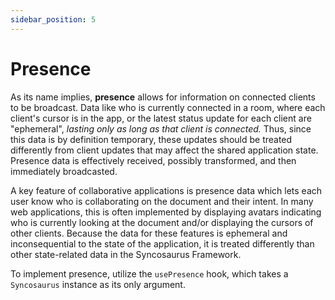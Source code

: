 ```yaml
---
sidebar_position: 5
---
```


# Presence

As its name implies, **presence** allows for information on connected clients to be broadcast. Data like who is currently connected in a room, where each client's cursor is in the app, or the latest status update for each client are "ephemeral", *lasting only as long as that client is connected.* Thus, since this data is by definition temporary, these updates should be treated differently from client updates that may affect the shared application state. Presence data is effectively received, possibly transformed, and then immediately broadcasted.

A key feature of collaborative applications is presence data which lets each user know who is collaborating on the document and their intent. In many web applications, this is often implemented by displaying avatars indicating who is currently looking at the document and/or displaying the cursors of other clients. Because the data for these features is ephemeral and inconsequential to the state of the application, it is treated differently than other state-related data in the Syncosaurus Framework.

To implement presence, utilize the `usePresence` hook, which takes a `Syncosaurus` instance as its only argument.
